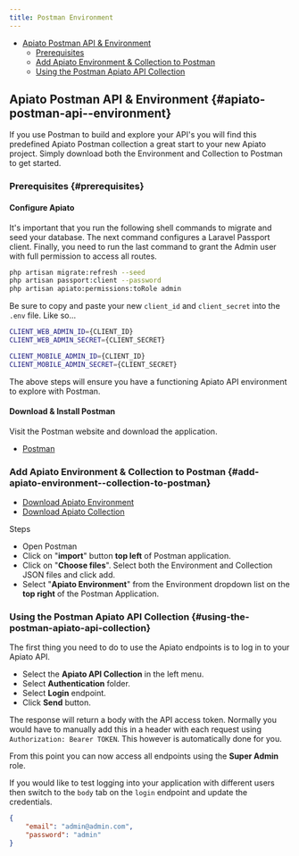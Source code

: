 ```yaml
---
title: Postman Environment
---
```


- [Apiato Postman API & Environment](#apiato-postman-api--environment)
    * [Prerequisites](#prerequisites)
    * [Add Apiato Environment & Collection to Postman ](#add-apiato-environment--collection-to-postman)
    * [Using the Postman Apiato API Collection](#using-the-postman-apiato-api-collection)

## Apiato Postman API & Environment {#apiato-postman-api--environment}

If you use Postman to build and explore your API's you will find this predefined Apiato Postman collection a great
start to your new Apiato project. Simply download both the Environment and Collection to Postman to get started.

### Prerequisites {#prerequisites}

#### Configure Apiato

It's important that you run the following shell commands to migrate and seed your database. The next command configures
a Laravel Passport client. Finally, you need to run the last command to grant the Admin user with full permission to
access all routes.

```bash
php artisan migrate:refresh --seed
php artisan passport:client --password
php artisan apiato:permissions:toRole admin
```

Be sure to copy and paste your new `client_id` and `client_secret` into the `.env` file. Like so...

```bash
CLIENT_WEB_ADMIN_ID={CLIENT_ID}
CLIENT_WEB_ADMIN_SECRET={CLIENT_SECRET}

CLIENT_MOBILE_ADMIN_ID={CLIENT_ID}
CLIENT_MOBILE_ADMIN_SECRET={CLIENT_SECRET}
```

The above steps will ensure you have a functioning Apiato API environment to explore with Postman.

#### Download & Install Postman

Visit the Postman website and download the application.

* [Postman](https://www.getpostman.com/)

### Add Apiato Environment & Collection to Postman {#add-apiato-environment--collection-to-postman}

* <a href="../assets/files/postman/Apiato_API.postman_environment.json" download>Download Apiato Environment</a>
* <a href="../assets/files/postman/Apiato_API.postman_collection.json" download>Download Apiato Collection</a>

Steps
* Open Postman
* Click on "**import**" button **top left** of Postman application.
* Click on "**Choose files**". Select both the Environment and Collection JSON files and click add.
* Select "**Apiato Environment**" from the Environment dropdown list on the **top right** of the Postman Application.

### Using the Postman Apiato API Collection {#using-the-postman-apiato-api-collection}

The first thing you need to do to use the Apiato endpoints is to log in to your Apiato API.

* Select the **Apiato API Collection** in the left menu.
* Select **Authentication** folder.
* Select **Login** endpoint.
* Click **Send** button.

The response will return a body with the API access token. Normally you would have to manually add this in a header
with each request using `Authorization: Bearer TOKEN`. This however is automatically done for you.

From this point you can now access all endpoints using the **Super Admin** role.

If you would like to test logging into your application with different users then switch to the `body` tab on the
`login` endpoint and update the credentials.

```json
{
	"email": "admin@admin.com",
	"password": "admin"
}
```
